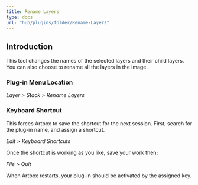 ```yaml
---
title: Rename Layers
type: docs
url: "hub/plugins/folder/Rename-Layers"
---
```


## Introduction

This tool changes the names of the selected layers and their child layers. You can also choose to rename all the layers in the image.

### Plug-in Menu Location

_Layer > Stack > Rename Layers_

### Keyboard Shortcut

This forces Artbox to save the shortcut for the next session. First, search for the plug-in name, and assign a shortcut.

_Edit > Keyboard Shortcuts_

Once the shortcut is working as you like, save your work then;

_File > Quit_

When Artbox restarts, your plug-in should be activated by the assigned key.
